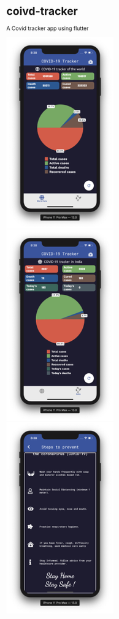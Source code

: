 # coivd-tracker
A Covid tracker app using flutter



<div>
<img src="Screenshot 2020-04-03 at 8.38.27 PM.png" width="280" height="500"> 
<img src="Screenshot 2020-04-03 at 8.38.32 PM.png" width="280" height="500"> 
<img src="Screenshot 2020-04-03 at 8.38.17 PM.png" width="280" height="500"> 
</div>
